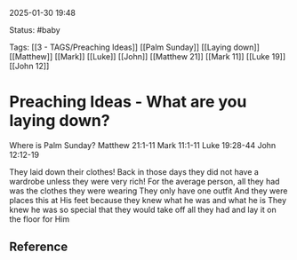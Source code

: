 2025-01-30 19:48

Status: #baby 

Tags: [[3 - TAGS/Preaching Ideas]] [[Palm Sunday]] [[Laying down]] [[Matthew]] [[Mark]] [[Luke]] [[John]] [[Matthew 21]] [[Mark 11]] [[Luke 19]] [[John 12]]

# Preaching Ideas - What are you laying down?

Where is Palm Sunday?
Matthew 21:1-11
Mark 11:1-11
Luke 19:28-44
John 12:12-19

They laid down their clothes!
Back in those days they did not have a wardrobe unless they were very rich!
For the average person, all they had was the clothes they were wearing
They only have one outfit
And they were places this at His feet because they knew what he was and what he is
They knew he was so special that they would take off all they had and lay it on the floor for Him

## Reference